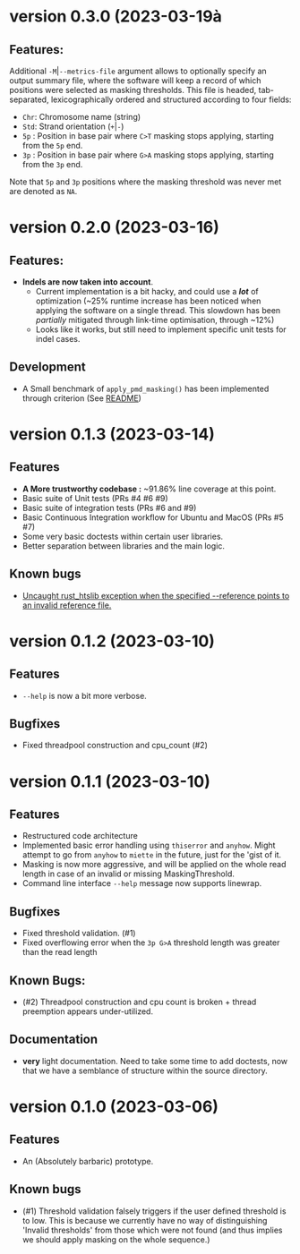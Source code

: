# version 0.3.0 (2023-03-19à
## Features: 
Additional `-M`|`--metrics-file` argument allows to optionally specify an output summary file, where the software will keep a record of which positions were selected as masking thresholds. This file is headed, tab-separated, lexicographically ordered and structured according to four fields: 
- `Chr`: Chromosome name (string)
- `Std`: Strand orientation (`+`|`-`)
- `5p` : Position in base pair where `C>T` masking stops applying, starting from the `5p` end.
- `3p` : Position in base pair where `G>A` masking stops applying, starting from the `3p` end.

Note that `5p` and `3p` positions where the masking threshold was never met are denoted as `NA`.

# version 0.2.0 (2023-03-16)
## Features: 
- **Indels are now taken into account**. 
  - Current implementation is a bit hacky, and could use a ***lot*** of optimization (~25% runtime increase has been noticed when applying the software on a single thread. This slowdown has been *partially* mitigated through link-time optimisation, through ~12%)
  - Looks like it works, but still need to implement specific unit tests for indel cases.


## Development
- A Small benchmark of `apply_pmd_masking()` has been implemented through criterion (See [README](README.md))


# version 0.1.3 (2023-03-14)
## Features
- **A More trustworthy codebase :** ~91.86% line coverage at this point.
- Basic suite of Unit tests (PRs #4 #6 #9)
- Basic suite of integration tests (PRs #6 and #9)
- Basic Continuous Integration workflow for Ubuntu and MacOS (PRs #5 #7)
- Some very basic doctests within certain user libraries. 
- Better separation between libraries and the main logic.

## Known bugs
- [Uncaught rust_htslib exception when the specified --reference points to an invalid reference file.](https://github.com/MaelLefeuvre/pmd-mask/issues/8)

# version 0.1.2 (2023-03-10)
## Features
 - `--help` is now a bit more verbose.
## Bugfixes
 - Fixed threadpool construction and cpu_count (#2)

# version 0.1.1 (2023-03-10)
## Features
- Restructured code architecture
- Implemented basic error handling using `thiserror` and `anyhow`. Might attempt to go from `anyhow` to `miette` in the future, just for the 'gist of it. 
- Masking is now more aggressive, and will be applied on the whole read length in case of an invalid or missing MaskingThreshold.
- Command line interface `--help` message now supports linewrap.

## Bugfixes
- Fixed threshold validation. (#1)
- Fixed overflowing error when the `3p G>A` threshold length was greater than the read length

## Known Bugs:
- (#2) Threadpool construction and cpu count is broken + thread preemption appears under-utilized.
## Documentation
- **very** light documentation. Need to take some time to add doctests, now that we have a semblance of structure within the source directory.

# version 0.1.0 (2023-03-06)
## Features
- An (Absolutely barbaric) prototype.

## Known bugs
- (#1) Threshold validation falsely triggers if the user defined threshold is to low. This is because we currently have no way of distinguishing 'Invalid thresholds' from those which were not found (and thus implies we should apply masking on the whole sequence.)
